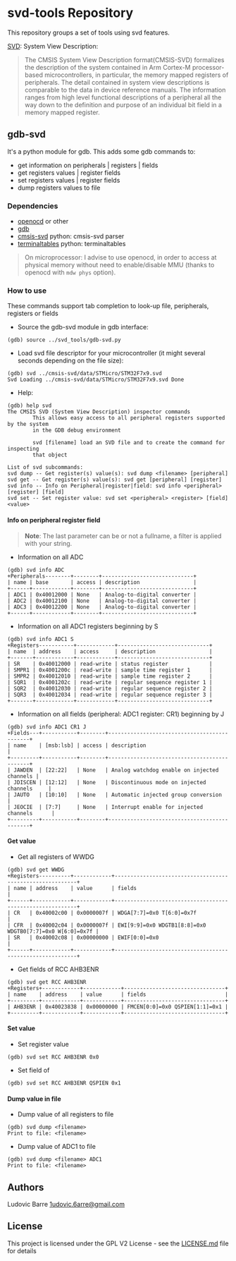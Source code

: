 # svd-tools Repository

This repository groups a set of tools using svd features.

[SVD](https://arm-software.github.io/CMSIS_5/SVD/html/index.html): System View Description:
> The CMSIS System View Description format(CMSIS-SVD) formalizes the description of the system
> contained in Arm Cortex-M processor-based microcontrollers, in particular, the memory mapped
> registers of peripherals. The detail contained in system view descriptions is comparable to
> the data in device reference manuals. The information ranges from high level functional
> descriptions of a peripheral all the way down to the definition and purpose of an individual
> bit field in a memory mapped register.

## gdb-svd
It's a python module for gdb. This adds some gdb commands to:
- get information on peripherals | registers | fields
- get registers values | register fields
- set registers values | register fields
- dump registers values to file

### Dependencies
- [openocd](http://openocd.org/) or other
- [gdb](https://www.gnu.org/software/gdb/)
- [cmsis-svd](https://pypi.org/project/cmsis-svd/) python: cmsis-svd parser
- [terminaltables](https://pypi.org/project/terminaltables/) python: terminaltables

> On microprocessor: I advise to use openocd, in order to access at physical memory
> without need to enable/disable MMU (thanks to openocd with `mdw phys`
> option).

### How to use
These commands support tab completion to look-up file, peripherals, registers or fields
- Source the gdb-svd module in gdb interface:
```
(gdb) source ../svd_tools/gdb-svd.py
```
- Load svd file descriptor for your microcontroller (it might several seconds depending on the file size):
```
(gdb) svd ../cmsis-svd/data/STMicro/STM32F7x9.svd
Svd Loading ../cmsis-svd/data/STMicro/STM32F7x9.svd Done
```

- Help:
```
(gdb) help svd
The CMSIS SVD (System View Description) inspector commands
        This allows easy access to all peripheral registers supported by the system
        in the GDB debug environment

        svd [filename] load an SVD file and to create the command for inspecting
        that object

List of svd subcommands:
svd dump -- Get register(s) value(s): svd dump <filename> [peripheral]
svd get -- Get register(s) value(s): svd get [peripheral] [register]
svd info -- Info on Peripheral|register|field: svd info <peripheral> [register] [field]
svd set -- Set register value: svd set <peripheral> <register> [field] <value>
```
#### Info on peripheral register field

> **Note**:
> The last parameter can be or not a fullname, a filter is applied with your string.

 - Information on all ADC
```
(gdb) svd info ADC
+Peripherals--------+--------+-----------------------------+
| name | base       | access | description                 |
+------+------------+--------+-----------------------------+
| ADC1 | 0x40012000 | None   | Analog-to-digital converter |
| ADC2 | 0x40012100 | None   | Analog-to-digital converter |
| ADC3 | 0x40012200 | None   | Analog-to-digital converter |
+------+------------+--------+-----------------------------+
```
 - Information on all ADC1 registers beginning by S
```
(gdb) svd info ADC1 S
+Registers-----------+------------+-----------------------------+
| name  | address    | access     | description                 |
+-------+------------+------------+-----------------------------+
| SR    | 0x40012000 | read-write | status register             |
| SMPR1 | 0x4001200c | read-write | sample time register 1      |
| SMPR2 | 0x40012010 | read-write | sample time register 2      |
| SQR1  | 0x4001202c | read-write | regular sequence register 1 |
| SQR2  | 0x40012030 | read-write | regular sequence register 2 |
| SQR3  | 0x40012034 | read-write | regular sequence register 3 |
+-------+------------+------------+-----------------------------+
```
 - Information on all fields (peripheral: ADC1 register: CR1) beginning by J
```
(gdb) svd info ADC1 CR1 J
+Fields---+-----------+--------+---------------------------------------------+
| name    | [msb:lsb] | access | description                                 |
+---------+-----------+--------+---------------------------------------------+
| JAWDEN  | [22:22]   | None   | Analog watchdog enable on injected channels |
| JDISCEN | [12:12]   | None   | Discontinuous mode on injected channels     |
| JAUTO   | [10:10]   | None   | Automatic injected group conversion         |
| JEOCIE  | [7:7]     | None   | Interrupt enable for injected channels      |
+---------+-----------+--------+---------------------------------------------+
```
#### Get value
 - Get all registers of WWDG
```
(gdb) svd get WWDG
+Registers----------+------------+----------------------------------------------------------+
| name | address    | value      | fields                                                   |
+------+------------+------------+----------------------------------------------------------+
| CR   | 0x40002c00 | 0x0000007f | WDGA[7:7]=0x0 T[6:0]=0x7f                                |
| CFR  | 0x40002c04 | 0x0000007f | EWI[9:9]=0x0 WDGTB1[8:8]=0x0 WDGTB0[7:7]=0x0 W[6:0]=0x7f |
| SR   | 0x40002c08 | 0x00000000 | EWIF[0:0]=0x0                                            |
+------+------------+------------+----------------------------------------------------------+
```
 - Get fields of RCC AHB3ENR
 ```
(gdb) svd get RCC AHB3ENR
+Registers+------------+------------+--------------------------------+
| name    | address    | value      | fields                         |
+---------+------------+------------+--------------------------------+
| AHB3ENR | 0x40023838 | 0x00000000 | FMCEN[0:0]=0x0 QSPIEN[1:1]=0x1 |
+---------+------------+------------+--------------------------------+
```
#### Set value
- Set register value
```
(gdb) svd set RCC AHB3ENR 0x0
```
- Set field of
```
(gdb) svd set RCC AHB3ENR QSPIEN 0x1
```
#### Dump value in file
 - Dump value of all registers to file
```
(gdb) svd dump <filename>
Print to file: <filename>
```
 - Dump value of ADC1 to file
```
(gdb) svd dump <filename> ADC1
Print to file: <filename>
```
## Authors
Ludovic Barre 1udovic.6arre@gmail.com

## License
This project is licensed under the GPL V2 License - see the [LICENSE.md](LICENSE.md) file for details
